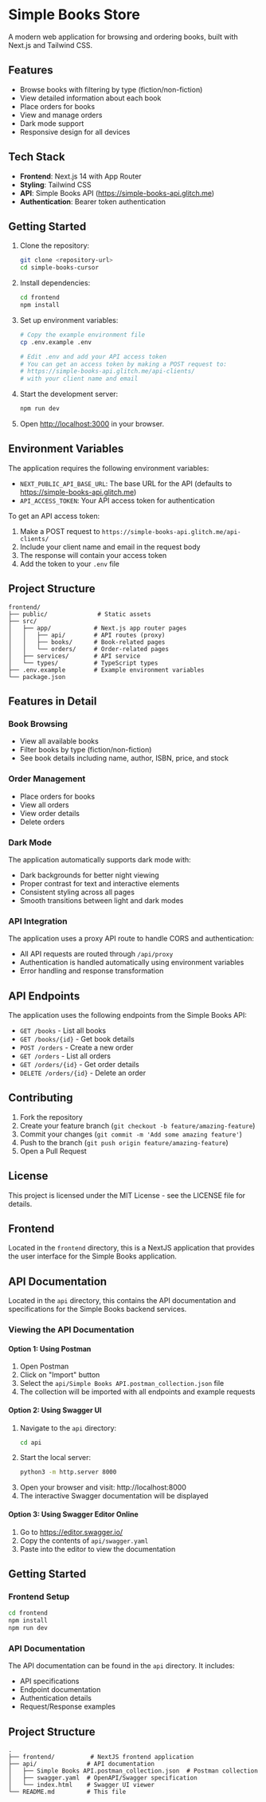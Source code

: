 # Simple Books Store

A modern web application for browsing and ordering books, built with Next.js and Tailwind CSS.

## Features

- Browse books with filtering by type (fiction/non-fiction)
- View detailed information about each book
- Place orders for books
- View and manage orders
- Dark mode support
- Responsive design for all devices

## Tech Stack

- **Frontend**: Next.js 14 with App Router
- **Styling**: Tailwind CSS
- **API**: Simple Books API (https://simple-books-api.glitch.me)
- **Authentication**: Bearer token authentication

## Getting Started

1. Clone the repository:
   ```bash
   git clone <repository-url>
   cd simple-books-cursor
   ```

2. Install dependencies:
   ```bash
   cd frontend
   npm install
   ```

3. Set up environment variables:
   ```bash
   # Copy the example environment file
   cp .env.example .env
   
   # Edit .env and add your API access token
   # You can get an access token by making a POST request to:
   # https://simple-books-api.glitch.me/api-clients/
   # with your client name and email
   ```

4. Start the development server:
   ```bash
   npm run dev
   ```

5. Open [http://localhost:3000](http://localhost:3000) in your browser.

## Environment Variables

The application requires the following environment variables:

- `NEXT_PUBLIC_API_BASE_URL`: The base URL for the API (defaults to https://simple-books-api.glitch.me)
- `API_ACCESS_TOKEN`: Your API access token for authentication

To get an API access token:
1. Make a POST request to `https://simple-books-api.glitch.me/api-clients/`
2. Include your client name and email in the request body
3. The response will contain your access token
4. Add the token to your `.env` file

## Project Structure

```
frontend/
├── public/              # Static assets
├── src/
│   ├── app/            # Next.js app router pages
│   │   ├── api/        # API routes (proxy)
│   │   ├── books/      # Book-related pages
│   │   └── orders/     # Order-related pages
│   ├── services/       # API service
│   └── types/          # TypeScript types
├── .env.example        # Example environment variables
└── package.json
```

## Features in Detail

### Book Browsing
- View all available books
- Filter books by type (fiction/non-fiction)
- See book details including name, author, ISBN, price, and stock

### Order Management
- Place orders for books
- View all orders
- View order details
- Delete orders

### Dark Mode
The application automatically supports dark mode with:
- Dark backgrounds for better night viewing
- Proper contrast for text and interactive elements
- Consistent styling across all pages
- Smooth transitions between light and dark modes

### API Integration
The application uses a proxy API route to handle CORS and authentication:
- All API requests are routed through `/api/proxy`
- Authentication is handled automatically using environment variables
- Error handling and response transformation

## API Endpoints

The application uses the following endpoints from the Simple Books API:

- `GET /books` - List all books
- `GET /books/{id}` - Get book details
- `POST /orders` - Create a new order
- `GET /orders` - List all orders
- `GET /orders/{id}` - Get order details
- `DELETE /orders/{id}` - Delete an order

## Contributing

1. Fork the repository
2. Create your feature branch (`git checkout -b feature/amazing-feature`)
3. Commit your changes (`git commit -m 'Add some amazing feature'`)
4. Push to the branch (`git push origin feature/amazing-feature`)
5. Open a Pull Request

## License

This project is licensed under the MIT License - see the LICENSE file for details.

## Frontend
Located in the `frontend` directory, this is a NextJS application that provides the user interface for the Simple Books application.

## API Documentation
Located in the `api` directory, this contains the API documentation and specifications for the Simple Books backend services.

### Viewing the API Documentation

#### Option 1: Using Postman
1. Open Postman
2. Click on "Import" button
3. Select the `api/Simple Books API.postman_collection.json` file
4. The collection will be imported with all endpoints and example requests

#### Option 2: Using Swagger UI
1. Navigate to the `api` directory:
   ```bash
   cd api
   ```
2. Start the local server:
   ```bash
   python3 -m http.server 8000
   ```
3. Open your browser and visit: http://localhost:8000
4. The interactive Swagger documentation will be displayed

#### Option 3: Using Swagger Editor Online
1. Go to https://editor.swagger.io/
2. Copy the contents of `api/swagger.yaml`
3. Paste into the editor to view the documentation

## Getting Started

### Frontend Setup
```bash
cd frontend
npm install
npm run dev
```

### API Documentation
The API documentation can be found in the `api` directory. It includes:
- API specifications
- Endpoint documentation
- Authentication details
- Request/Response examples

## Project Structure
```
.
├── frontend/          # NextJS frontend application
├── api/              # API documentation
│   ├── Simple Books API.postman_collection.json  # Postman collection
│   ├── swagger.yaml  # OpenAPI/Swagger specification
│   └── index.html    # Swagger UI viewer
└── README.md         # This file
``` 